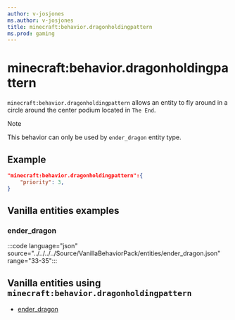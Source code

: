 ```yaml
---
author: v-josjones
ms.author: v-josjones
title: minecraft:behavior.dragonholdingpattern
ms.prod: gaming
---
```


# minecraft:behavior.dragonholdingpattern

`minecraft:behavior.dragonholdingpattern` allows an entity to fly around in a circle around the center podium located in `The End`.

> [!NOTE]
> This behavior can only be used by `ender_dragon` entity type.

## Example

```json
"minecraft:behavior.dragonholdingpattern":{
    "priority": 3,
}
```

## Vanilla entities examples

### ender_dragon

:::code language="json" source="../../../../Source/VanillaBehaviorPack/entities/ender_dragon.json" range="33-35":::

## Vanilla entities using `minecraft:behavior.dragonholdingpattern`

- [ender_dragon](../../../../Source/VanillaBehaviorPack_Snippets/entities/ender_dragon.md)
